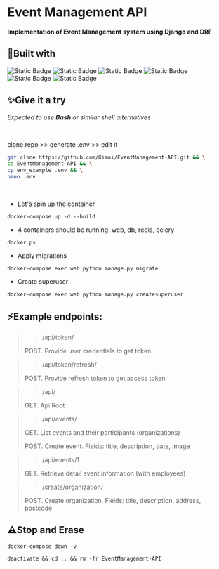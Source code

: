 
# Event Management API

**Implementation of Event Management system using Django and DRF**

## 💪Built with
![Static Badge](https://img.shields.io/badge/Django-1?style=flat&logo=Django&labelColor=0c4b33&color=187f58&link=https%3A%2F%2Fwww.djangoproject.com%2F)
![Static Badge](https://img.shields.io/badge/Python-1?style=flat&logo=Python&labelColor=ffd847&color=3776ab&link=https%3A%2F%2Fwww.python.org%2F)
![Static Badge](https://img.shields.io/badge/PostgreSQL-1?style=flat&logo=PostgreSQL&labelColor=ffffff&color=336791&link=https%3A%2F%2Fwww.postgresql.org%2F)
![Static Badge](https://img.shields.io/badge/Docker-1?style=flat&logo=Docker&labelColor=ffffff&color=1d63ed&link=https%3A%2F%2Fwww.docker.com%2F)
![Static Badge](https://img.shields.io/badge/Celery-1?style=flat&logo=Celery&labelColor=a9cc54&color=ddf4a4&link=https%3A%2F%2Fdocs.celeryq.dev%2F)
![Static Badge](https://img.shields.io/badge/Redis-1?style=flat&logo=Redis&labelColor=ffffff&color=161f31&link=https%3A%2F%2Fredis.io%2F)

## ✨Give it a try

*Expected to use **Bash** or similar shell alternatives*

<br>

clone repo >> generate .env >> edit it

```bash
git clone https://github.com/Kimoi/EventManagement-API.git && \
cd EventManagement-API && \
cp env_example .env && \
nano .env
```

<br>

- Let's spin up the container

```commandline
docker-compose up -d --build
```

- 4 containers should be running: web, db, redis, celery

```commandline
docker ps
```

- Apply migrations

```commandline
docker-compose exec web python manage.py migrate
```

- Create superuser

```commandline
docker-compose exec web python manage.py createsuperuser
```

## ⚡Example endpoints:

>>/api/token/
> 
>POST. Provide user credentials to get token

>>/api/token/refresh/
>
>POST. Provide refresh token to get access token 

>>/api/
> 
>GET. Api Root

>>/api/events/
>
>GET. List events and their participants (organizations)
> 
>POST. Create event. Fields: title, description, date, image

>>/api/events/1
> 
>GET. Retrieve detail event information (with employees)

>>/create/organization/
>
>POST. Create organization. Fields: title, description, address, postcode

## ⚠️Stop and Erase

`docker-compose down -v`

`deactivate && cd .. && rm -fr EventManagement-API`
